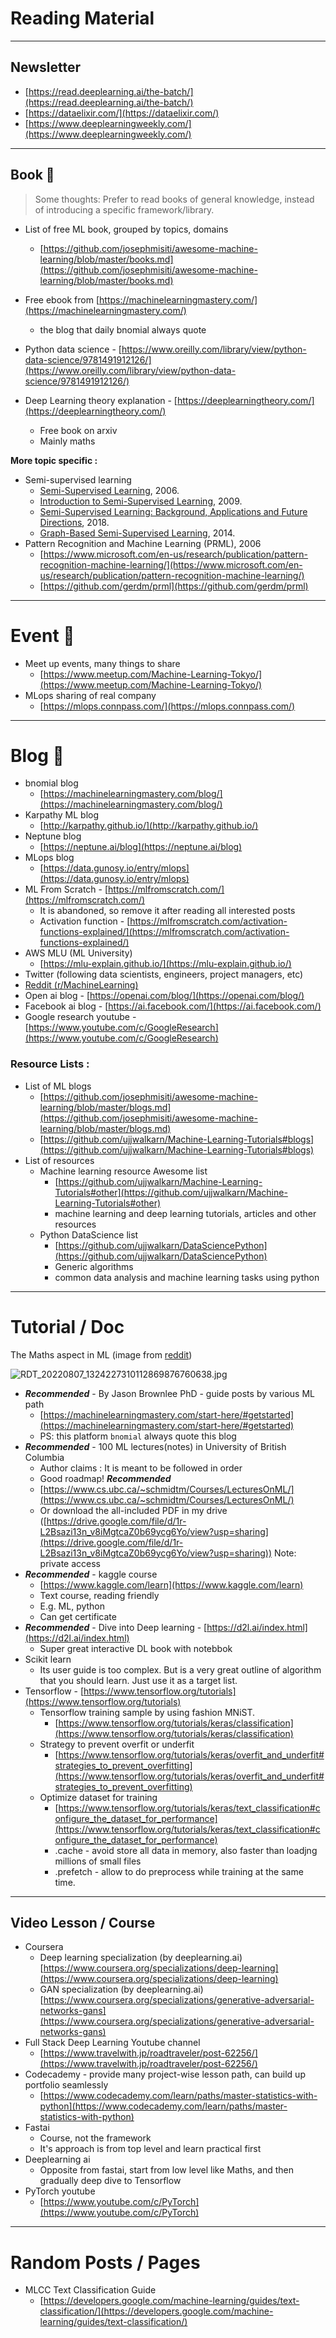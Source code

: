 # Reading Material

---

## Newsletter

- [https://read.deeplearning.ai/the-batch/](https://read.deeplearning.ai/the-batch/)
- [https://dataelixir.com/](https://dataelixir.com/)
- [https://www.deeplearningweekly.com/](https://www.deeplearningweekly.com/)

---

## Book 📘

> Some thoughts: Prefer to read books of general knowledge, instead of introducing a specific framework/library.
> 

- List of free ML book, grouped by topics, domains
    - [https://github.com/josephmisiti/awesome-machine-learning/blob/master/books.md](https://github.com/josephmisiti/awesome-machine-learning/blob/master/books.md)
- Free ebook from [https://machinelearningmastery.com/](https://machinelearningmastery.com/)
    - the blog that daily bnomial always quote
- Python data science - [https://www.oreilly.com/library/view/python-data-science/9781491912126/](https://www.oreilly.com/library/view/python-data-science/9781491912126/)

- Deep Learning theory explanation - [https://deeplearningtheory.com/](https://deeplearningtheory.com/)
    - Free book on arxiv
    - Mainly maths

**More topic specific :**

- Semi-supervised learning
    - [Semi-Supervised Learning](https://amzn.to/3fVfO3O), 2006.
    - [Introduction to Semi-Supervised Learning](https://amzn.to/37niYJw), 2009.
    - [Semi-Supervised Learning: Background, Applications and Future Directions](https://amzn.to/36lYgug), 2018.
    - [Graph-Based Semi-Supervised Learning](https://amzn.to/3mk5tkd), 2014.
- Pattern Recognition and Machine Learning (PRML), 2006
    - [https://www.microsoft.com/en-us/research/publication/pattern-recognition-machine-learning/](https://www.microsoft.com/en-us/research/publication/pattern-recognition-machine-learning/)
    - [https://github.com/gerdm/prml](https://github.com/gerdm/prml)

---

# Event 🌃

- Meet up events, many things to share
    - [https://www.meetup.com/Machine-Learning-Tokyo/](https://www.meetup.com/Machine-Learning-Tokyo/)
- MLops sharing of real company
    - [https://mlops.connpass.com/](https://mlops.connpass.com/)
    

---

# Blog 📝

- bnomial blog
    - [https://machinelearningmastery.com/blog/](https://machinelearningmastery.com/blog/)
- Karpathy ML blog
    - [http://karpathy.github.io/](http://karpathy.github.io/)
- Neptune blog
    - [https://neptune.ai/blog](https://neptune.ai/blog)
- MLops blog
    - [https://data.gunosy.io/entry/mlops](https://data.gunosy.io/entry/mlops)
- ML From Scratch - [https://mlfromscratch.com/](https://mlfromscratch.com/)
    - It is abandoned, so remove it after reading all interested posts
    - Activation function - [https://mlfromscratch.com/activation-functions-explained/](https://mlfromscratch.com/activation-functions-explained/)
- AWS MLU (ML University)
    - [https://mlu-explain.github.io/](https://mlu-explain.github.io/)
- Twitter (following data scientists, engineers, project managers, etc)
- [Reddit (r/MachineLearning)](https://www.reddit.com/r/MachineLearning/)
- Open ai blog - [https://openai.com/blog/](https://openai.com/blog/)
- Facebook ai blog - [https://ai.facebook.com/](https://ai.facebook.com/)
- Google research youtube - [https://www.youtube.com/c/GoogleResearch](https://www.youtube.com/c/GoogleResearch)

### **Resource Lists :**

- List of ML blogs
    - [https://github.com/josephmisiti/awesome-machine-learning/blob/master/blogs.md](https://github.com/josephmisiti/awesome-machine-learning/blob/master/blogs.md)
    - [https://github.com/ujjwalkarn/Machine-Learning-Tutorials#blogs](https://github.com/ujjwalkarn/Machine-Learning-Tutorials#blogs)
- List of resources
    - Machine learning resource Awesome list
        - [https://github.com/ujjwalkarn/Machine-Learning-Tutorials#other](https://github.com/ujjwalkarn/Machine-Learning-Tutorials#other)
        - machine learning and deep learning tutorials, articles and other resources
    - Python DataScience list
        - [https://github.com/ujjwalkarn/DataSciencePython](https://github.com/ujjwalkarn/DataSciencePython)
        - Generic algorithms
        - common data analysis and machine learning tasks using python

---

# Tutorial / Doc

The Maths aspect in ML (image from [reddit](https://www.reddit.com/r/learnmachinelearning/comments/whi3rt/mathematics_for_machine_learning/?utm_medium=android_app&utm_source=share)) 

![RDT_20220807_1324227310112869876760638.jpg](Reading%20Material%200344b3212c0d4e63b3fcaa27c346745c/RDT_20220807_1324227310112869876760638.jpg)

- ***Recommended*** - By Jason Brownlee PhD - guide posts by various ML path
    - [https://machinelearningmastery.com/start-here/#getstarted](https://machinelearningmastery.com/start-here/#getstarted)
    - PS: this platform `bnomial` always quote this blog
- ***Recommended*** - 100 ML lectures(notes) in University of British Columbia
    - Author claims : It is meant to be followed in order
    - Good roadmap! ***Recommended***
    - [https://www.cs.ubc.ca/~schmidtm/Courses/LecturesOnML/](https://www.cs.ubc.ca/~schmidtm/Courses/LecturesOnML/)
    - Or download the all-included PDF in my drive ([https://drive.google.com/file/d/1r-L2Bsazi13n_v8iMgtcaZ0b69ycg6Yo/view?usp=sharing](https://drive.google.com/file/d/1r-L2Bsazi13n_v8iMgtcaZ0b69ycg6Yo/view?usp=sharing)) Note: private access
- ***Recommended*** - kaggle course
    - [https://www.kaggle.com/learn](https://www.kaggle.com/learn)
    - Text course, reading friendly
    - E.g. ML, python
    - Can get certificate
- ***Recommended*** - Dive into Deep learning - [https://d2l.ai/index.html](https://d2l.ai/index.html)
    - Super great interactive DL book with notebbok
- Scikit learn
    - Its user guide is too complex. But is a very great outline of algorithm that you should learn. Just use it as a target list.
- Tensorflow - [https://www.tensorflow.org/tutorials](https://www.tensorflow.org/tutorials)
    - Tensorflow training sample by using fashion MNiST.
        - [https://www.tensorflow.org/tutorials/keras/classification](https://www.tensorflow.org/tutorials/keras/classification)
    - Strategy to prevent overfit or underfit
        - [https://www.tensorflow.org/tutorials/keras/overfit_and_underfit#strategies_to_prevent_overfitting](https://www.tensorflow.org/tutorials/keras/overfit_and_underfit#strategies_to_prevent_overfitting)
    - Optimize dataset for training
        - [https://www.tensorflow.org/tutorials/keras/text_classification#configure_the_dataset_for_performance](https://www.tensorflow.org/tutorials/keras/text_classification#configure_the_dataset_for_performance)
        - .cache - avoid store all data in memory, also faster than loadjng millions of small files
        - .prefetch - allow to do preprocess while training at the same time.

---

## Video Lesson / Course

- Coursera
    - Deep learning specialization (by deeplearning.ai) [https://www.coursera.org/specializations/deep-learning](https://www.coursera.org/specializations/deep-learning)
    - GAN specialization (by deeplearning.ai) [https://www.coursera.org/specializations/generative-adversarial-networks-gans](https://www.coursera.org/specializations/generative-adversarial-networks-gans)
- Full Stack Deep Learning Youtube channel
    - [https://www.travelwith.jp/roadtraveler/post-62256/](https://www.travelwith.jp/roadtraveler/post-62256/)
- Codecademy - provide many project-wise lesson path, can build up portfolio seamlessly
    - [https://www.codecademy.com/learn/paths/master-statistics-with-python](https://www.codecademy.com/learn/paths/master-statistics-with-python)
- Fastai
    - Course, not the framework
    - It's approach is from top level and learn practical first
- Deeplearning ai
    - Opposite from fastai, start from low level like Maths, and then gradually deep dive to Tensorflow
- PyTorch youtube
    - [https://www.youtube.com/c/PyTorch](https://www.youtube.com/c/PyTorch)

---

# Random Posts / Pages

- MLCC Text Classification Guide
    - [https://developers.google.com/machine-learning/guides/text-classification/](https://developers.google.com/machine-learning/guides/text-classification/)